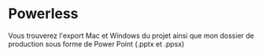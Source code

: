 # Powerless

Vous trouverez l'export Mac et Windows du projet ainsi que mon dossier de production sous forme de Power Point (.pptx et .ppsx)
